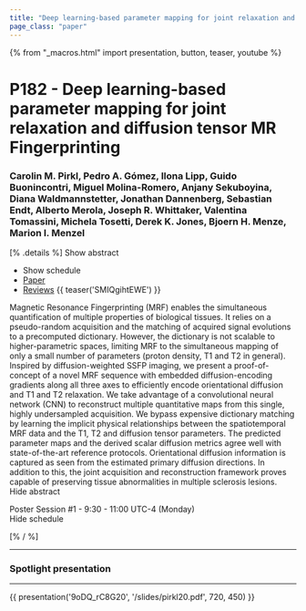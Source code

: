 ```yaml
---
title: "Deep learning-based parameter mapping for joint relaxation and diffusion tensor MR Fingerprinting"
page_class: "paper"
---
```


{% from "_macros.html" import presentation, button, teaser, youtube %}

# P182 - Deep learning-based parameter mapping for joint relaxation and diffusion tensor MR Fingerprinting

### Carolin M. Pirkl, Pedro A. Gómez, Ilona Lipp, Guido Buonincontri, Miguel Molina-Romero, Anjany Sekuboyina, Diana Waldmannstetter, Jonathan Dannenberg, Sebastian Endt, Alberto Merola, Joseph R. Whittaker, Valentina Tomassini, Michela Tosetti, Derek K. Jones, Bjoern H. Menze, Marion I. Menzel

[% .details %]
<a class="toggle_visibility" data-selector=".abstract" data-level="3">Show abstract</a>
- <a class="toggle_visibility" data-selector=".schedule" data-level="3">Show schedule</a>
- <a href="https://openreview.net/pdf?id=wthvY6Y9e">Paper</a>
- <a href="https://openreview.net/forum?id=wthvY6Y9e">Reviews</a>
{{ teaser('SMIQgihtEWE') }}

<p>
    <span class="abstract">
        Magnetic Resonance Fingerprinting (MRF) enables the simultaneous quantification of multiple properties of biological tissues. It relies on a pseudo-random acquisition and the matching of acquired signal evolutions to a precomputed dictionary. However, the dictionary is not scalable to higher-parametric spaces, limiting MRF to the simultaneous mapping of only a small number of parameters (proton density, T1 and T2 in general). Inspired by diffusion-weighted SSFP imaging, we present a proof-of-concept of a novel MRF sequence with embedded diffusion-encoding gradients along all three axes to efficiently encode orientational diffusion and T1 and T2 relaxation. We take advantage of a convolutional neural network (CNN) to reconstruct multiple quantitative maps from this single, highly undersampled acquisition. We bypass expensive dictionary matching by learning the implicit physical relationships between the spatiotemporal MRF data and the T1, T2 and diffusion tensor parameters. The predicted parameter maps and the derived scalar diffusion metrics agree well with state-of-the-art reference protocols. Orientational diffusion information is captured as seen from the estimated primary diffusion directions. In addition to this, the joint acquisition and reconstruction framework proves capable of preserving tissue abnormalities in multiple sclerosis lesions.
        <br>
        <span class="actions"><a class="toggle_visibility" data-level="2">Hide abstract</a></span>
    </span>
</p>

<p>
    <span class="schedule">
        Poster Session #1  - 9:30 - 11:00 UTC-4 (Monday)
        <br>
        <span class="actions"><a class="toggle_visibility" data-level="2">Hide schedule</a></span>
    </span>
</p>

<!-- {{ button("Access paper channel", "https://chat.midl.io/channel/p182") }} -->
[% / %]

---

### Spotlight presentation

---

{{ presentation('9oDQ_rC8G20', '/slides/pirkl20.pdf', 720, 450) }}